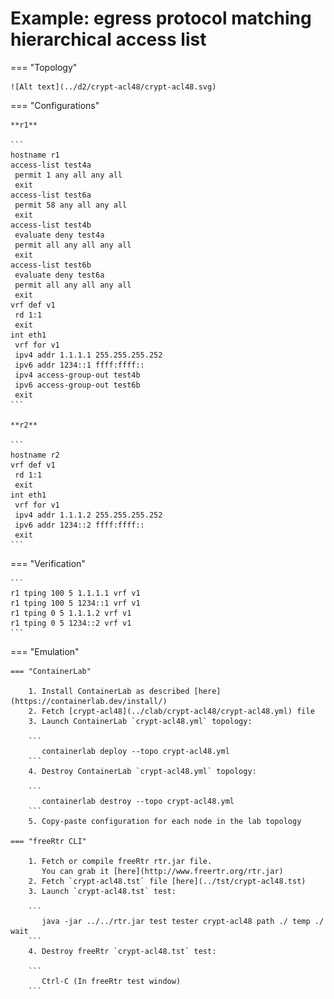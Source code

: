# Example: egress protocol matching hierarchical access list

=== "Topology"

    ![Alt text](../d2/crypt-acl48/crypt-acl48.svg)

=== "Configurations"

    **r1**

    ```
    hostname r1
    access-list test4a
     permit 1 any all any all
     exit
    access-list test6a
     permit 58 any all any all
     exit
    access-list test4b
     evaluate deny test4a
     permit all any all any all
     exit
    access-list test6b
     evaluate deny test6a
     permit all any all any all
     exit
    vrf def v1
     rd 1:1
     exit
    int eth1
     vrf for v1
     ipv4 addr 1.1.1.1 255.255.255.252
     ipv6 addr 1234::1 ffff:ffff::
     ipv4 access-group-out test4b
     ipv6 access-group-out test6b
     exit
    ```

    **r2**

    ```
    hostname r2
    vrf def v1
     rd 1:1
     exit
    int eth1
     vrf for v1
     ipv4 addr 1.1.1.2 255.255.255.252
     ipv6 addr 1234::2 ffff:ffff::
     exit
    ```

=== "Verification"

    ```
    r1 tping 100 5 1.1.1.1 vrf v1
    r1 tping 100 5 1234::1 vrf v1
    r1 tping 0 5 1.1.1.2 vrf v1
    r1 tping 0 5 1234::2 vrf v1
    ```

=== "Emulation"

    === "ContainerLab"

        1. Install ContainerLab as described [here](https://containerlab.dev/install/)  
        2. Fetch [crypt-acl48](../clab/crypt-acl48/crypt-acl48.yml) file  
        3. Launch ContainerLab `crypt-acl48.yml` topology:  

        ```
           containerlab deploy --topo crypt-acl48.yml  
        ```
        4. Destroy ContainerLab `crypt-acl48.yml` topology:  

        ```
           containerlab destroy --topo crypt-acl48.yml  
        ```
        5. Copy-paste configuration for each node in the lab topology

    === "freeRtr CLI"

        1. Fetch or compile freeRtr rtr.jar file.  
           You can grab it [here](http://www.freertr.org/rtr.jar)  
        2. Fetch `crypt-acl48.tst` file [here](../tst/crypt-acl48.tst)  
        3. Launch `crypt-acl48.tst` test:  

        ```
           java -jar ../../rtr.jar test tester crypt-acl48 path ./ temp ./ wait
        ```
        4. Destroy freeRtr `crypt-acl48.tst` test:  

        ```
           Ctrl-C (In freeRtr test window)
        ```

